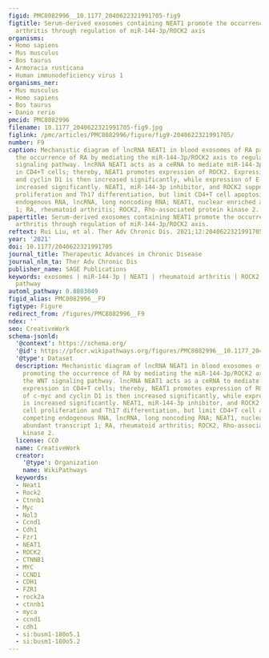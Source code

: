 ```yaml
---
figid: PMC8082996__10.1177_2040622321991705-fig9
figtitle: Serum-derived exosomes containing NEAT1 promote the occurrence of rheumatoid
  arthritis through regulation of miR-144-3p/ROCK2 axis
organisms:
- Homo sapiens
- Mus musculus
- Bos taurus
- Armoracia rusticana
- Human immunodeficiency virus 1
organisms_ner:
- Mus musculus
- Homo sapiens
- Bos taurus
- Danio rerio
pmcid: PMC8082996
filename: 10.1177_2040622321991705-fig9.jpg
figlink: /pmc/articles/PMC8082996/figure/fig9-2040622321991705/
number: F9
caption: Mechanistic diagram of lncRNA NEAT1 in blood exosomes of RA patients promoting
  the occurrence of RA by mediating the miR-144-3p/ROCK2 axis to regulate the WNT
  signaling pathway. lncRNA NEAT1 acts as a ceRNA to mediate miR-144-3p expression
  in CD4+T cells; thereby, NEAT1 promotes expression of ROCK2. Expression of c-myc
  and cyclin D1 is then increased significantly, while expression of E-cadherin is
  increased significantly. NEAT1, miR-144-3p inhibitor, and ROCK2 support CD4+T cell
  proliferation and Th17 differentiation, but limit CD4+T cell apoptosis.ceRNA competing
  endogenous RNA, lncRNA, long noncoding RNA; NEAT1, nuclear enriched abundant transcript
  1; RA, rheumatoid arthritis; ROCK2, Rho-associated protein kinase 2.
papertitle: Serum-derived exosomes containing NEAT1 promote the occurrence of rheumatoid
  arthritis through regulation of miR-144-3p/ROCK2 axis.
reftext: Rui Liu, et al. Ther Adv Chronic Dis. 2021;12:2040622321991705.
year: '2021'
doi: 10.1177/2040622321991705
journal_title: Therapeutic Advances in Chronic Disease
journal_nlm_ta: Ther Adv Chronic Dis
publisher_name: SAGE Publications
keywords: exosomes | miR-144-3p | NEAT1 | rheumatoid arthritis | ROCK2 | WNT signaling
  pathway
automl_pathway: 0.8803049
figid_alias: PMC8082996__F9
figtype: Figure
redirect_from: /figures/PMC8082996__F9
ndex: ''
seo: CreativeWork
schema-jsonld:
  '@context': https://schema.org/
  '@id': https://pfocr.wikipathways.org/figures/PMC8082996__10.1177_2040622321991705-fig9.html
  '@type': Dataset
  description: Mechanistic diagram of lncRNA NEAT1 in blood exosomes of RA patients
    promoting the occurrence of RA by mediating the miR-144-3p/ROCK2 axis to regulate
    the WNT signaling pathway. lncRNA NEAT1 acts as a ceRNA to mediate miR-144-3p
    expression in CD4+T cells; thereby, NEAT1 promotes expression of ROCK2. Expression
    of c-myc and cyclin D1 is then increased significantly, while expression of E-cadherin
    is increased significantly. NEAT1, miR-144-3p inhibitor, and ROCK2 support CD4+T
    cell proliferation and Th17 differentiation, but limit CD4+T cell apoptosis.ceRNA
    competing endogenous RNA, lncRNA, long noncoding RNA; NEAT1, nuclear enriched
    abundant transcript 1; RA, rheumatoid arthritis; ROCK2, Rho-associated protein
    kinase 2.
  license: CC0
  name: CreativeWork
  creator:
    '@type': Organization
    name: WikiPathways
  keywords:
  - Neat1
  - Rock2
  - Ctnnb1
  - Myc
  - Nol3
  - Ccnd1
  - Cdh1
  - Fzr1
  - NEAT1
  - ROCK2
  - CTNNB1
  - MYC
  - CCND1
  - CDH1
  - FZR1
  - rock2a
  - ctnnb1
  - myca
  - ccnd1
  - cdh1
  - si:busm1-180o5.1
  - si:busm1-180o5.2
---
```

